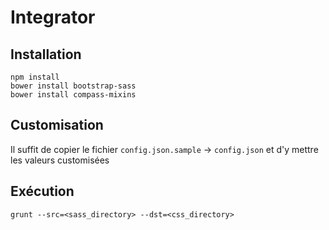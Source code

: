 # Integrator

## Installation

	npm install
	bower install bootstrap-sass
	bower install compass-mixins

## Customisation

Il suffit de copier le fichier `config.json.sample` ->  `config.json` et d'y mettre les valeurs customisées

## Exécution

	grunt --src=<sass_directory> --dst=<css_directory>

